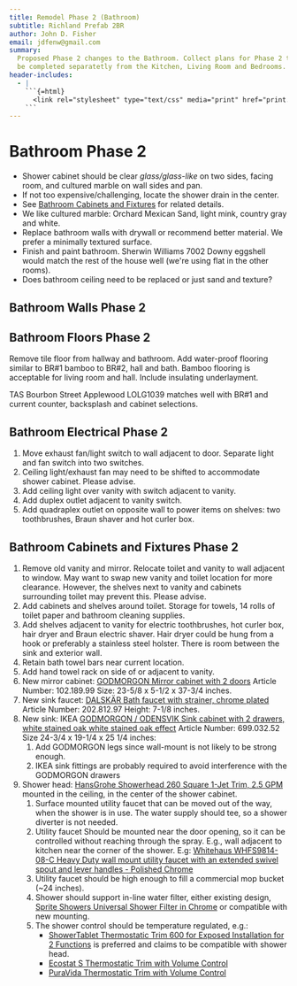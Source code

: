 ```yaml
---
title: Remodel Phase 2 (Bathroom)
subtitle: Richland Prefab 2BR
author: John D. Fisher
email: jdfenw@gmail.com
summary:
  Proposed Phase 2 changes to the Bathroom. Collect plans for Phase 2 to
  be completed separatetly from the Kitchen, Living Room and Bedrooms.
header-includes:
  - |
    ```{=html}
      <link rel="stylesheet" type="text/css" media="print" href="print.css" />
    ```
---
```


# Bathroom Phase 2

- Shower cabinet should be clear _glass/glass-like_ on two sides, facing room,
  and cultured marble on wall sides and pan.
- If not too expensive/challenging, locate the shower drain in the center.
- See [Bathroom Cabinets and Fixtures](#bathroom-cabinets-and-fixtures-phase-2) for
  related details.
- We like cultured marble: Orchard Mexican Sand, light mink, country gray and
  white.
- Replace bathroom walls with drywall or recommend better material. We prefer a
  minimally textured surface.
- Finish and paint bathroom. Sherwin Williams 7002 Downy eggshell would
  match the rest of the house well (we're using flat in the other rooms).
- Does bathroom ceiling need to be replaced or just sand and texture?

## Bathroom Walls Phase 2

## Bathroom Floors Phase 2

Remove tile floor from hallway and bathroom. Add water-proof flooring similar
to BR#1 bamboo to BR#2, hall and bath. Bamboo flooring is acceptable for
living room and hall. Include insulating underlayment.

TAS Bourbon Street Applewood LOLG1039 matches well with BR#1 and current
counter, backsplash and cabinet selections.

## Bathroom Electrical Phase 2

1. Move exhaust fan/light switch to wall adjacent to door. Separate light and
   fan switch into two switches.
2. Ceiling light/exhaust fan may need to be shifted to accommodate shower
   cabinet. Please advise.
3. Add ceiling light over vanity with switch adjacent to vanity.
4. Add duplex outlet adjacent to vanity switch.
5. Add quadraplex outlet on opposite wall to power items on shelves: two
   toothbrushes, Braun shaver and hot curler box.

## Bathroom Cabinets and Fixtures Phase 2

1. Remove old vanity and mirror. Relocate toilet and vanity to wall adjacent to
   window. May want to swap new vanity and toilet location for more clearance.
   However, the shelves next to vanity and cabinets surrounding toilet may
   prevent this. Please advise.
2. Add cabinets and shelves around toilet. Storage for towels, 14 rolls of
   toilet paper and bathroom cleaning supplies.
3. Add shelves adjacent to vanity for electric toothbrushes, hot curler box,
   hair dryer and Braun electric shaver. Hair dryer could be hung from a hook
   or preferably a stainless steel holster. There is room between the sink and
   exterior wall.
4. Retain bath towel bars near current location.
5. Add hand towel rack on side of or adjacent to vanity.
   <!-- markdownlint-disable MD013 -->
6. New mirror cabinet: [GODMORGON Mirror cabinet with 2 doors](https://www.ikea.com/us/en/catalog/products/10218999/ "GODMORGON")
   Article Number: 102.189.99 Size: 23-5/8 x 5-1/2 x 37-3/4 inches.
7. New sink faucet: [DALSKÄR Bath faucet with strainer, chrome plated](https://www.ikea.com/us/en/catalog/products/20281297/ "DALSKÄR")
   Article Number: 202.812.97 Height: 7-1/8 inches.
8. New sink: IKEA
   [GODMORGON / ODENSVIK Sink cabinet with 2 drawers, white stained oak white stained oak effect](https://www.ikea.com/us/en/catalog/products/S29247322/#/S69903252 "GODMORGON / ODENSVIK")
   <!-- markdownlint-enable MD013 -->
   Article Number: 699.032.52 Size 24-3/4 x 19-1/4 x 25 1/4 inches:
   1. Add GODMORGON legs since wall-mount is not likely to be strong enough.
   2. IKEA sink fittings are probably required to avoid interference with the
      GODMORGON drawers
9. Shower head:
   <!-- markdownlint-disable MD013 -->
   [HansGrohe Showerhead 260 Square 1-Jet Trim, 2.5 GPM](https://www.hansgrohe-usa.com/articledetail-raindance-showerhead-260-square-1-jet-trim-2-5-gpm-26481001 "HansGrohe Showerhead")
   mounted in the ceiling, in the center of the shower cabinet.
   1. Surface mounted utility faucet that can be moved out of the way,
      when the shower is in use. The water supply should tee, so a shower
      diverter is not needed.
   2. Utility faucet Should be mounted near the door opening, so it can be
      controlled without reaching through the spray. E.g., wall adjacent to
      kitchen near the corner of the shower. E.g:
      [Whitehaus WHFS9814-08-C Heavy Duty wall mount utility faucet with an extended swivel spout and lever handles - Polished Chrome](https://www.amazon.com/Whitehaus-WHFS9814-08-C-utility-extended-handles/dp/B00HVJ1AC0/ref=sr_1_8?s=kitchen-bath&ie=UTF8&qid=1535126534&sr=1-8&keywords=wall+mounted+laundry+faucet&refinements=p_n_style_browse-bin%3A542706011)
   3. Utility faucet should be high enough to fill a commercial mop bucket
      (~24 inches).
   4. Shower should support in-line water filter, either existing design,
      [Sprite Showers Universal Shower Filter in Chrome](https://www.homedepot.com/p/Sprite-Showers-Universal-Shower-Filter-in-Chrome-SL2-CM-R/202386562 "Model # SL2-CM-R Internet #202386562 Store SKU #149467")
      or compatible with new mounting.
   5. The shower control should be temperature regulated, e.g.:
      - [ShowerTablet Thermostatic Trim 600 for Exposed Installation for 2 Functions](https://www.hansgrohe-usa.com/articledetail-showertablet-thermostatic-trim-600-for-exposed-installation-for-2-functions-13108001) is preferred and claims to be compatible with shower head.
      - [Ecostat S Thermostatic Trim with Volume Control](https://www.hansgrohe-usa.com/articledetail-ecostat-thermostatic-trim-s-with-volume-control-and-diverter-04231000)
      - [PuraVida Thermostatic Trim with Volume Control](https://www.hansgrohe-usa.com/articledetail-puravida-thermostatic-trim-with-volume-control-and-diverter-15771001)
        <!-- markdownlint-enable MD013 -->
